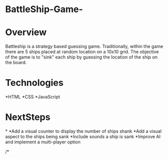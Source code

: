 # BattleShip-Game-

# Overview 
Battleship is a strategy based guessing game. Traditionally, within the game there are 5 ships placed at random location on a 10x10 grid. The objective of the game is to "sink" each ship by guessing the location of the ship on the board. 


# Technologies
\*HTML 
\*CSS
\*JavaScript 

# NextSteps 
\*
*Add a visual counter to display the number of ships shank 
*Add a visual aspect to the ships being sank
*Include sounds a ship is sank 
*Improve AI and implement a multi-player option

/*







